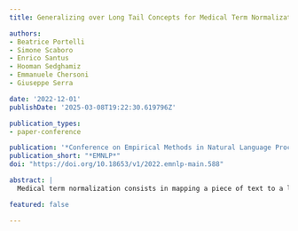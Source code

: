 ```yaml
---
title: Generalizing over Long Tail Concepts for Medical Term Normalization

authors:
- Beatrice Portelli
- Simone Scaboro
- Enrico Santus
- Hooman Sedghamiz
- Emmanuele Chersoni
- Giuseppe Serra

date: '2022-12-01'
publishDate: '2025-03-08T19:22:30.619796Z'

publication_types:
- paper-conference

publication: '*Conference on Empirical Methods in Natural Language Processing*'
publication_short: "*EMNLP*"
doi: "https://doi.org/10.18653/v1/2022.emnlp-main.588"

abstract: |
  Medical term normalization consists in mapping a piece of text to a large number of output classes.Given the small size of the annotated datasets and the extremely long tail distribution of the concepts, it is of utmost importance to develop models that are capable to generalize to scarce or unseen concepts.An important attribute of most target ontologies is their hierarchical structure. In this paper we introduce a simple and effective learning strategy that leverages such information to enhance the generalizability of both discriminative and generative models.The evaluation shows that the proposed strategy produces state-of-the-art performance on seen concepts and consistent improvements on unseen ones, allowing also for efficient zero-shot knowledge transfer across text typologies and datasets.

featured: false

---
```

